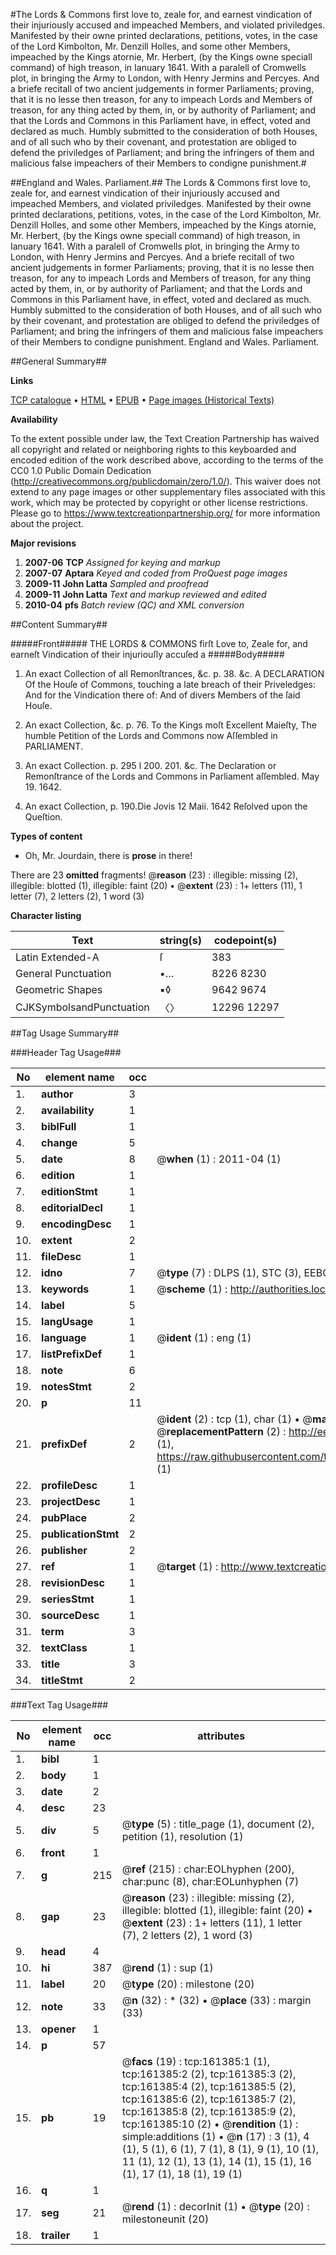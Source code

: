 #The Lords & Commons first love to, zeale for, and earnest vindication of their injuriously accused and impeached Members, and violated priviledges. Manifested by their owne printed declarations, petitions, votes, in the case of the Lord Kimbolton, Mr. Denzill Holles, and some other Members, impeached by the Kings atornie, Mr. Herbert, (by the Kings owne speciall command) of high treason, in Ianuary 1641. With a paralell of Cromwells plot, in bringing the Army to London, with Henry Jermins and Percyes. And a briefe recitall of two ancient judgements in former Parliaments; proving, that it is no lesse then treason, for any to impeach Lords and Members of treason, for any thing acted by them, in, or by authority of Parliament; and that the Lords and Commons in this Parliament have, in effect, voted and declared as much. Humbly submitted to the consideration of both Houses, and of all such who by their covenant, and protestation are obliged to defend the priviledges of Parliament; and bring the infringers of them and malicious false impeachers of their Members to condigne punishment.#

##England and Wales. Parliament.##
The Lords & Commons first love to, zeale for, and earnest vindication of their injuriously accused and impeached Members, and violated priviledges. Manifested by their owne printed declarations, petitions, votes, in the case of the Lord Kimbolton, Mr. Denzill Holles, and some other Members, impeached by the Kings atornie, Mr. Herbert, (by the Kings owne speciall command) of high treason, in Ianuary 1641. With a paralell of Cromwells plot, in bringing the Army to London, with Henry Jermins and Percyes. And a briefe recitall of two ancient judgements in former Parliaments; proving, that it is no lesse then treason, for any to impeach Lords and Members of treason, for any thing acted by them, in, or by authority of Parliament; and that the Lords and Commons in this Parliament have, in effect, voted and declared as much. Humbly submitted to the consideration of both Houses, and of all such who by their covenant, and protestation are obliged to defend the priviledges of Parliament; and bring the infringers of them and malicious false impeachers of their Members to condigne punishment.
England and Wales. Parliament.

##General Summary##

**Links**

[TCP catalogue](http://www.ota.ox.ac.uk/tcp/)  • 
[HTML](http://tei.it.ox.ac.uk/tcp/Texts-HTML/free/A91/A91213.html)  • 
[EPUB](http://tei.it.ox.ac.uk/tcp/Texts-EPUB/free/A91/A91213.epub) • 
[Page images (Historical Texts)](https://historicaltexts.jisc.ac.uk/eebo-99863274e)

**Availability**

To the extent possible under law, the Text Creation Partnership has waived all copyright and related or neighboring rights to this keyboarded and encoded edition of the work described above, according to the terms of the CC0 1.0 Public Domain Dedication (http://creativecommons.org/publicdomain/zero/1.0/). This waiver does not extend to any page images or other supplementary files associated with this work, which may be protected by copyright or other license restrictions. Please go to https://www.textcreationpartnership.org/ for more information about the project.

**Major revisions**

1. __2007-06__ __TCP__ *Assigned for keying and markup*
1. __2007-07__ __Aptara__ *Keyed and coded from ProQuest page images*
1. __2009-11__ __John Latta__ *Sampled and proofread*
1. __2009-11__ __John Latta__ *Text and markup reviewed and edited*
1. __2010-04__ __pfs__ *Batch review (QC) and XML conversion*

##Content Summary##

#####Front#####
THE
LORDS & COMMONS
firſt Love to, Zeale for, and earneſt Vindication of their
injuriouſly accuſed a
#####Body#####

1. An exact Collection of all Remonſtrances, &c. p. 38. &c. A DECLARATION
Of the Houſe of Commons, touching
a late breach of their Priveledges: And for the
Vindication there of: And of divers Members
of the ſaid Houſe.

1. An exact Collection, &c. p. 76. To the Kings moſt Excellent Maieſty,
The humble Petition of the Lords and Commons
now Aſſembled in PARLIAMENT.

1. An exact Collection. p. 295 l 200. 201. &c. The Declaration or Remonſtrance of the Lords and
Commons in Parliament aſſembled.
May 19. 1642.

1. An exact Collection, p. 190.Die Jovis 12 Maii. 1642
Reſolved upon the Queſtion.

**Types of content**

  * Oh, Mr. Jourdain, there is **prose** in there!

There are 23 **omitted** fragments! 
 @__reason__ (23) : illegible: missing (2), illegible: blotted (1), illegible: faint (20)  •  @__extent__ (23) : 1+ letters (11), 1 letter (7), 2 letters (2), 1 word (3)

**Character listing**


|Text|string(s)|codepoint(s)|
|---|---|---|
|Latin Extended-A|ſ|383|
|General Punctuation|•…|8226 8230|
|Geometric Shapes|▪◊|9642 9674|
|CJKSymbolsandPunctuation|〈〉|12296 12297|

##Tag Usage Summary##

###Header Tag Usage###

|No|element name|occ|attributes|
|---|---|---|---|
|1.|__author__|3||
|2.|__availability__|1||
|3.|__biblFull__|1||
|4.|__change__|5||
|5.|__date__|8| @__when__ (1) : 2011-04 (1)|
|6.|__edition__|1||
|7.|__editionStmt__|1||
|8.|__editorialDecl__|1||
|9.|__encodingDesc__|1||
|10.|__extent__|2||
|11.|__fileDesc__|1||
|12.|__idno__|7| @__type__ (7) : DLPS (1), STC (3), EEBO-CITATION (1), PROQUEST (1), VID (1)|
|13.|__keywords__|1| @__scheme__ (1) : http://authorities.loc.gov/ (1)|
|14.|__label__|5||
|15.|__langUsage__|1||
|16.|__language__|1| @__ident__ (1) : eng (1)|
|17.|__listPrefixDef__|1||
|18.|__note__|6||
|19.|__notesStmt__|2||
|20.|__p__|11||
|21.|__prefixDef__|2| @__ident__ (2) : tcp (1), char (1)  •  @__matchPattern__ (2) : ([0-9\-]+):([0-9IVX]+) (1), (.+) (1)  •  @__replacementPattern__ (2) : http://eebo.chadwyck.com/downloadtiff?vid=$1&page=$2 (1), https://raw.githubusercontent.com/textcreationpartnership/Texts/master/tcpchars.xml#$1 (1)|
|22.|__profileDesc__|1||
|23.|__projectDesc__|1||
|24.|__pubPlace__|2||
|25.|__publicationStmt__|2||
|26.|__publisher__|2||
|27.|__ref__|1| @__target__ (1) : http://www.textcreationpartnership.org/docs/. (1)|
|28.|__revisionDesc__|1||
|29.|__seriesStmt__|1||
|30.|__sourceDesc__|1||
|31.|__term__|3||
|32.|__textClass__|1||
|33.|__title__|3||
|34.|__titleStmt__|2||


###Text Tag Usage###

|No|element name|occ|attributes|
|---|---|---|---|
|1.|__bibl__|1||
|2.|__body__|1||
|3.|__date__|2||
|4.|__desc__|23||
|5.|__div__|5| @__type__ (5) : title_page (1), document (2), petition (1), resolution (1)|
|6.|__front__|1||
|7.|__g__|215| @__ref__ (215) : char:EOLhyphen (200), char:punc (8), char:EOLunhyphen (7)|
|8.|__gap__|23| @__reason__ (23) : illegible: missing (2), illegible: blotted (1), illegible: faint (20)  •  @__extent__ (23) : 1+ letters (11), 1 letter (7), 2 letters (2), 1 word (3)|
|9.|__head__|4||
|10.|__hi__|387| @__rend__ (1) : sup (1)|
|11.|__label__|20| @__type__ (20) : milestone (20)|
|12.|__note__|33| @__n__ (32) : * (32)  •  @__place__ (33) : margin (33)|
|13.|__opener__|1||
|14.|__p__|57||
|15.|__pb__|19| @__facs__ (19) : tcp:161385:1 (1), tcp:161385:2 (2), tcp:161385:3 (2), tcp:161385:4 (2), tcp:161385:5 (2), tcp:161385:6 (2), tcp:161385:7 (2), tcp:161385:8 (2), tcp:161385:9 (2), tcp:161385:10 (2)  •  @__rendition__ (1) : simple:additions (1)  •  @__n__ (17) : 3 (1), 4 (1), 5 (1), 6 (1), 7 (1), 8 (1), 9 (1), 10 (1), 11 (1), 12 (1), 13 (1), 14 (1), 15 (1), 16 (1), 17 (1), 18 (1), 19 (1)|
|16.|__q__|1||
|17.|__seg__|21| @__rend__ (1) : decorInit (1)  •  @__type__ (20) : milestoneunit (20)|
|18.|__trailer__|1||

